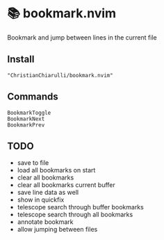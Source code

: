 # 📚 bookmark.nvim
Bookmark and jump between lines in the current file

## Install

```
"ChristianChiarulli/bookmark.nvim"
```

## Commands

```
BookmarkToggle
BookmarkNext
BookmarkPrev
```

## TODO

- save to file
- load all bookmarks on start
- clear all bookmarks
- clear all bookmarks current buffer
- save line data as well
- show in quickfix
- telescope search through buffer bookmarks
- telescope search through all bookmarks
- annotate bookmark
- allow jumping between files
